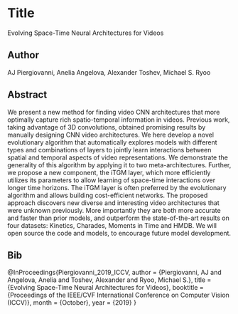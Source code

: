 # Title
Evolving Space-Time Neural Architectures for Videos

## Author
AJ Piergiovanni, Anelia Angelova, Alexander Toshev, Michael S. Ryoo

## Abstract
We present a new method for finding video CNN architectures that more optimally capture rich spatio-temporal information in videos. Previous work, taking advantage of 3D convolutions, obtained promising results by manually designing CNN video architectures. We here develop a novel evolutionary algorithm that automatically explores models with different types and combinations of layers to jointly learn interactions between spatial and temporal aspects of video representations. We demonstrate the generality of this algorithm by applying it to two meta-architectures. Further, we propose a new component, the iTGM layer, which more efficiently utilizes its parameters to allow learning of space-time interactions over longer time horizons. The iTGM layer is often preferred by the evolutionary algorithm and allows building cost-efficient networks. The proposed approach discovers new diverse and interesting video architectures that were unknown previously. More importantly they are both more accurate and faster than prior models, and outperform the state-of-the-art results on four datasets: Kinetics, Charades, Moments in Time and HMDB. We will open source the code and models, to encourage future model development.


## Bib
@InProceedings{Piergiovanni_2019_ICCV,
author = {Piergiovanni, AJ and Angelova, Anelia and Toshev, Alexander and Ryoo, Michael S.},
title = {Evolving Space-Time Neural Architectures for Videos},
booktitle = {Proceedings of the IEEE/CVF International Conference on Computer Vision (ICCV)},
month = {October},
year = {2019}
}